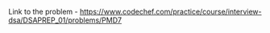 Link to the problem - https://www.codechef.com/practice/course/interview-dsa/DSAPREP_01/problems/PMD7
